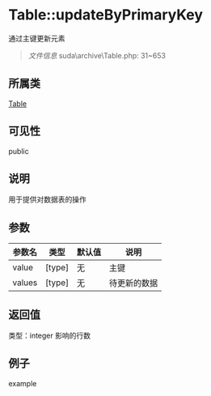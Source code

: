 # Table::updateByPrimaryKey
通过主键更新元素
> *文件信息* suda\archive\Table.php: 31~653
## 所属类 

[Table](../Table.md)

## 可见性

  public  
## 说明


用于提供对数据表的操作


## 参数

| 参数名 | 类型 | 默认值 | 说明 |
|--------|-----|-------|-------|
| value |  [type] | 无 |  主键 |
| values |  [type] | 无 |  待更新的数据 |

## 返回值
类型：integer
 影响的行数

## 例子

example